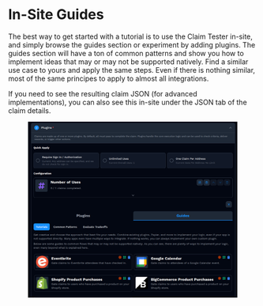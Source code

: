 # In-Site Guides

The best way to get started with a tutorial is to use the Claim Tester in-site, and simply browse the guides section or experiment by adding plugins. The guides section will have a ton of common patterns and show you how to implement ideas that may or may not be supported natively. Find a similar use case to yours and apply the same steps. Even if there is nothing similar, most of the same principes to apply to almost all integrations.

If you need to see the resulting claim JSON (for advanced implementations), you can also see this in-site under the JSON tab of the claim details.

<figure><img src="../../../.gitbook/assets/image (2) (1) (1) (1) (1) (1) (1) (1) (1).png" alt=""><figcaption></figcaption></figure>

